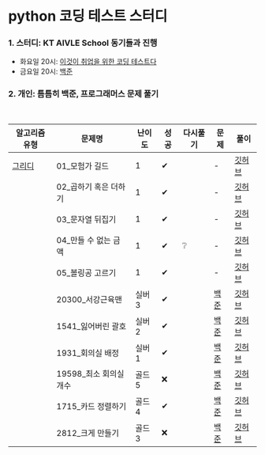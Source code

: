 # python 코딩 테스트 스터디

### 1. 스터디: KT AIVLE School 동기들과 진행
- 화요일 20시: [이것이 취업을 위한 코딩 테스트다](https://github.com/ndb796/python-for-coding-test)
- 금요일 20시: [백준](https://www.acmicpc.net)

### 2. 개인: 틈틈히 백준, 프로그래머스 문제 풀기

<br>

|알고리즘 유형|문제명|난이도|성공|다시풀기|문제|풀이|
|------------|-----|----|----|----|----|---|
|[그리디](https://github.com/juyeonma/python-coding-test-study/blob/main/greedy/)|01_모험가 길드|1|✔||-|[깃허브](https://github.com/juyeonma/python-coding-test-study/blob/main/greedy/이코테_01_모험가%20길드_0228.md)|
||02_곱하기 혹은 더하기|1|✔||-|[깃허브](https://github.com/juyeonma/python-coding-test-study/blob/main/greedy/이코테_02_곱하기%20혹은%20더하기_0228.md)|
||03_문자열 뒤집기|1|✔||-|[깃허브](https://github.com/juyeonma/python-coding-test-study/blob/main/greedy/이코테_03_문자열%20뒤집기_0228.md)|
||04_만들 수 없는 금액|1|✔|❔|-|[깃허브](https://github.com/juyeonma/python-coding-test-study/blob/main/greedy/이코테_04_만들%20수%20없는%20금액_0228.md)|
||05_볼링공 고르기|1|✔||-|[깃허브](https://github.com/juyeonma/python-coding-test-study/blob/main/greedy/이코테_05_볼링공%20고르기_0228.md)|
||20300_서강근육맨|실버3|✔||[백준](https://www.acmicpc.net/problem/20300)|[깃허브](https://github.com/juyeonma/python-coding-test-study/blob/main/greedy/백준_20300_서강근육맨_0228.md)|
||1541_잃어버린 괄호|실버2|✔||[백준](https://www.acmicpc.net/problem/1541)|[깃허브](https://github.com/juyeonma/python-coding-test-study/blob/main/greedy/백준_1541_잃어버린%20괄호_0228.md)|
||1931_회의실 배정|실버1|✔||[백준](https://www.acmicpc.net/problem/1931)|[깃허브](https://github.com/juyeonma/python-coding-test-study/blob/main/greedy/백준_1931_회의실%20배정_0228.md)|
||19598_최소 회의실 개수|골드5|❌||[백준](https://www.acmicpc.net/problem/19598)|[깃허브](https://github.com/juyeonma/python-coding-test-study/blob/main/greedy/)|
||1715_카드 정렬하기|골드4|✔||[백준](https://www.acmicpc.net/problem/1715)|[깃허브](https://github.com/juyeonma/python-coding-test-study/blob/main/greedy/백준_1715_카드%20정렬하기_0228.md)|
||2812_크게 만들기|골드3|❌||[백준](https://www.acmicpc.net/problem/2812)|[깃허브](https://github.com/juyeonma/python-coding-test-study/blob/main/greedy/)|
